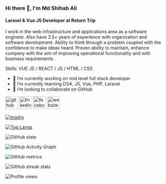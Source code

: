 ### Hi there 👋, I'm Md Shihab Ali
#### Laravel & Vue JS Developer at Return Trip
I work in the web infrastructure and applications area as a software engineer. Also have 3.5+ years of experience with organization and software development. Ability to think through a problem coupled with the confidence to make ideas heard. Proven ability to maintain, enhance company with the aim of improving operational functionality and with business requirements.

Skills: VUE JS / REACT / JS / HTML / CSS

- 🔭 I’m currently working on mid level full stack developer 
- 🌱 I’m currently learning DSA,  JS, Vue, PHP, Laravel 
- 👯 I’m looking to collaborate on GitHub 


[<img src='https://cdn.jsdelivr.net/npm/simple-icons@3.0.1/icons/github.svg' alt='github' height='40'>](https://github.com/shihabali-me)  [<img src='https://cdn.jsdelivr.net/npm/simple-icons@3.0.1/icons/linkedin.svg' alt='linkedin' height='40'>](https://www.linkedin.com/in/md-shihab-ali-765933257/)  [<img src='https://cdn.jsdelivr.net/npm/simple-icons@3.0.1/icons/facebook.svg' alt='facebook' height='40'>](https://www.facebook.com/shihabali.me)  [<img src='https://cdn.jsdelivr.net/npm/simple-icons@3.0.1/icons/icloud.svg' alt='website' height='40'>](https://shihabali.me/)  

[![trophy](https://github-profile-trophy.vercel.app/?username=shihabali-me)](https://github.com/ryo-ma/github-profile-trophy)

[![Top Langs](https://github-readme-stats.vercel.app/api/top-langs/?username=shihabali-me)](https://github.com/anuraghazra/github-readme-stats)

![GitHub stats](https://github-readme-stats.vercel.app/api?username=shihabali-me&show_icons=true&count_private=true)  

![GitHub Activity Graph](https://activity-graph.herokuapp.com/graph?username=shihabali-me)  

![GitHub metrics](https://metrics.lecoq.io/shihabali-me)  

![GitHub streak stats](https://streak-stats.demolab.com/?user=shihabali-me)  

![Profile views](https://gpvc.arturio.dev/shihabali-me)  

